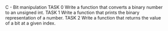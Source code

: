 C - Bit manipulation
TASK 0 Write a function that converts a binary number to an unsigned int.
TASK 1 Write a function that prints the binary representation of a number.
TASK 2 Write a function that returns the value of a bit at a given index.



